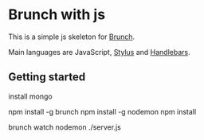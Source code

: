 # Brunch with js
This is a simple js skeleton for [Brunch](http://brunch.io/).

Main languages are JavaScript,
[Stylus](http://learnboost.github.com/stylus/) and
[Handlebars](http://handlebarsjs.com/).

## Getting started

install mongo

npm install -g brunch
npm install -g nodemon
npm install

brunch watch 
nodemon ./server.js

